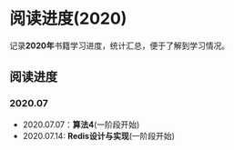 # 阅读进度(2020)

记录**2020年**书籍学习进度，统计汇总，便于了解到学习情况。

## 阅读进度

### 2020.07

- 2020.07.07：**算法4**(一阶段开始)
- 2020.07.14: **Redis设计与实现**(一阶段开始)